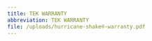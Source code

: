 ```yaml
---
title: TEK WARRANTY
abbreviation: TEK WARRANTY
file: /uploads/hurricane-shake®-warranty.pdf
---
```

